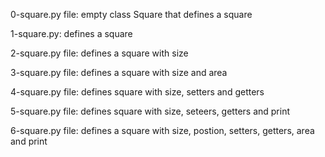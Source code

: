 0-square.py file: empty class Square that defines a square

1-square.py: defines a square

2-square.py file: defines a square with size

3-square.py file: defines a square with size and area

4-square.py file: defines square with size, setters and getters

5-square.py file: defines square with size, seteers, getters and print

6-square.py file: defines a square with size, postion, setters, getters, area and print
